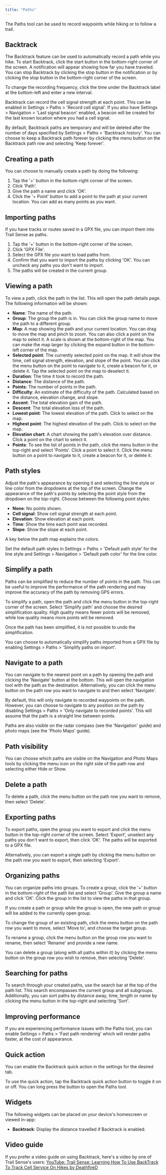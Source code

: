 ```yaml
---
title: "Paths"
---
```


The Paths tool can be used to record waypoints while hiking or to follow a trail.

## Backtrack
The Backtrack feature can be used to automatically record a path while you hike. To start Backtrack, click the start button in the bottom-right corner of the screen. A notification will appear showing how far you have traveled. You can stop Backtrack by clicking the stop button in the notification or by clicking the stop button in the bottom-right corner of the screen.

To change the recording frequency, click the time under the Backtrack label at the bottom-left and enter a new interval.

Backtrack can record the cell signal strength at each point. This can be enabled in Settings > Paths > 'Record cell signal'. If you also have Settings > Navigation > 'Last signal beacon' enabled, a beacon will be created for the last known location where you had a cell signal.

By default, Backtrack paths are temporary and will be deleted after the number of days specified by Settings > Paths > 'Backtrack history'. You can choose to keep a Backtrack path forever by clicking the menu button on the Backtrack path row and selecting 'Keep forever'.

## Creating a path
You can choose to manually create a path by doing the following:

1. Tap the '+' button in the bottom-right corner of the screen.
2. Click 'Path'.
3. Give the path a name and click 'OK'.
4. Click the '+ Point' button to add a point to the path at your current location. You can add as many points as you want.

## Importing paths
If you have tracks or routes saved in a GPX file, you can import them into Trail Sense as paths.

1. Tap the '+' button in the bottom-right corner of the screen.
2. Click 'GPX File'.
3. Select the GPX file you want to load paths from.
4. Confirm that you want to import the paths by clicking 'OK'. You can uncheck any paths you don't want to import.
5. The paths will be created in the current group.

## Viewing a path
To view a path, click the path in the list. This will open the path details page. The following information will be shown:

- **Name**: The name of the path.
- **Group**: The group the path is in. You can click the group name to move the path to a different group.
- **Map**: A map showing the path and your current location. You can drag to move the map and pinch to zoom. You can also click a point on the map to select it. A scale is shown at the bottom-right of the map. You can make the map larger by clicking the expand button in the bottom-left corner of the map.
- **Selected point**: The currently selected point on the map. It will show the time, cell signal strength, elevation, and slope of the point. You can click the menu button on the point to navigate to it, create a beacon for it, or delete it. Tap the selected point on the map to deselect it.
- **Duration**: The time it took to record the path.
- **Distance**: The distance of the path.
- **Points**: The number of points in the path.
- **Difficulty**: An estimate of the difficulty of the path. Calculated based on the distance, elevation change, and slope.
- **Ascent**: The total elevation gain of the path.
- **Descent**: The total elevation loss of the path.
- **Lowest point**: The lowest elevation of the path. Click to select on the map.
- **Highest point**: The highest elevation of the path. Click to select on the map.
- **Elevation chart**: A chart showing the path's elevation over distance. Click a point on the chart to select it.
- **Points**: To see the list of points in the path, click the menu button in the top-right and select 'Points'. Click a point to select it. Click the menu button on a point to navigate to it, create a beacon for it, or delete it.

## Path styles
Adjust the path's appearance by opening it and selecting the line style or line color from the dropdowns at the top of the screen. Change the appearance of the path's points by selecting the point style from the dropdown on the top-right. Choose between the following point styles:

- **None**: No points shown.
- **Cell signal**: Show cell signal strength at each point.
- **Elevation**: Show elevation at each point.
- **Time**: Show the time each point was recorded.
- **Slope**: Show the slope at each point.

A key below the path map explains the colors.

Set the default path styles in Settings > Paths > 'Default path style' for the line style and Settings > Navigation > 'Default path color' for the line color.

## Simplify a path
Paths can be simplified to reduce the number of points in the path. This can be useful to improve the performance of the path rendering and may improve the accuracy of the path by removing GPS errors.

To simplify a path, open the path and click the menu button in the top-right corner of the screen. Select 'Simplify path' and choose the desired simplification quality. High quality means fewer points will be removed, while low quality means more points will be removed.

Once the path has been simplified, it is not possible to undo the simplification.

You can choose to automatically simplify paths imported from a GPX file by enabling Settings > Paths > 'Simplify paths on import'.

## Navigate to a path
You can navigate to the nearest point on a path by opening the path and clicking the 'Navigate' button at the bottom. This will open the navigation tool with the path as the destination. Alternatively, you can click the menu button on the path row you want to navigate to and then select 'Navigate'.

By default, this will only navigate to recorded waypoints on the path. However, you can choose to navigate to any position on the path by disabling Settings > Paths > 'Only navigate to recorded points'. This will assume that the path is a straight line between points.

Paths are also visible on the radar compass (see the 'Navigation' guide) and photo maps (see the 'Photo Maps' guide).

## Path visibility
You can choose which paths are visible on the Navigation and Photo Maps tools by clicking the menu icon on the right side of the path row and selecting either Hide or Show.

## Delete a path
To delete a path, click the menu button on the path row you want to remove, then select 'Delete'.

## Exporting paths
To export paths, open the group you want to export and click the menu button in the top-right corner of the screen. Select 'Export', unselect any paths you don't want to export, then click 'OK'. The paths will be exported to a GPX file. 

Alternatively, you can export a single path by clicking the menu button on the path row you want to export, then selecting 'Export'.

## Organizing paths
You can organize paths into groups. To create a group, click the '+' button in the bottom-right of the path list and select 'Group'. Give the group a name and click 'OK'. Click the group in the list to view the paths in that group.

If you create a path or group while the group is open, the new path or group will be added to the currently open group.

To change the group of an existing path, click the menu button on the path row you want to move, select 'Move to', and choose the target group.

To rename a group, click the menu button on the group row you want to rename, then select 'Rename' and provide a new name.

You can delete a group (along with all paths within it) by clicking the menu button on the group row you wish to remove, then selecting 'Delete'.

## Searching for paths
To search through your created paths, use the search bar at the top of the path list. This search encompasses the current group and all subgroups. Additionally, you can sort paths by distance away, time, length or name by clicking the menu button in the top-right and selecting 'Sort'.

## Improving performance
If you are experiencing performance issues with the Paths tool, you can enable Settings > Paths > 'Fast path rendering' which will render paths faster, at the cost of appearance.

## Quick action
You can enable the Backtrack quick action in the settings for the desired tab.

To use the quick action, tap the Backtrack quick action button to toggle it on or off. You can long press the button to open the Paths tool.

## Widgets
The following widgets can be placed on your device's homescreen or viewed in-app:

- **Backtrack**: Display the distance travelled if Backtrack is enabled.

## Video guide
If you prefer a video guide on using Backtrack, here's a video by one of Trail Sense's users: [YouTube: Trail Sense: Learning How To Use BackTrack To Track Cell Service On Hikes by DeathfireD](https://www.youtube.com/watch?v=7IC69LgBcRk)
